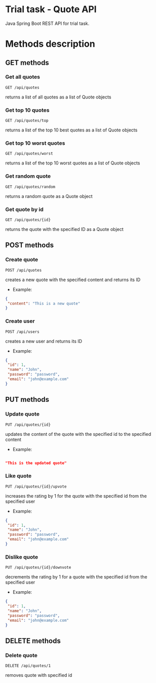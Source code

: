 # Trial task - Quote API
Java Spring Boot REST API for trial task.  

# Methods description
## GET methods
### Get all quotes
```
GET /api/quotes
```
returns a list of all quotes as a list of Quote objects
### Get top 10 quotes
```
GET /api/quotes/top
 ```
returns a list of the top 10 best quotes as a list of Quote objects
### Get top 10 worst quotes
```
GET /api/quotes/worst
```
returns a list of the top 10 worst quotes as a list of Quote objects
### Get random quote
```
GET /api/quotes/random
```
returns a random quote as a Quote object
### Get quote by id
```
GET /api/quotes/{id}
```
returns the quote with the specified ID as a Quote object

## POST methods
### Create quote
```
POST /api/quotes
```
creates a new quote with the specified content and returns its ID
 * Example:
 ```json
{
  "content": "This is a new quote"
}
```
### Create user
```
POST /api/users
```
creates a new user and returns its ID
 * Example:
 ```json
{
  "id": 1,
  "name": "John",
  "password": "password",
  "email": "john@example.com"
}
```

## PUT methods
### Update quote
```
PUT /api/quotes/{id}
```
updates the content of the quote with the specified id to the specified content
 * Example:
 ```json
 
"This is the updated quote"

```
### Like quote
```
PUT /api/quotes/{id}/upvote
```
increases the rating by 1 for the quote with the specified id from the specified user
 * Example:
 ```json
{
  "id": 1,
  "name": "John",
  "password": "password",
  "email": "john@example.com"
}
```
### Dislike quote
```
PUT /api/quotes/{id}/downvote
```
decrements the rating by 1 for a quote with the specified id from the specified user
 * Example:
 ```json
{
  "id": 1,
  "name": "John",
  "password": "password",
  "email": "john@example.com"
}
```

## DELETE methods
### Delete quote
```
DELETE /api/quotes/1
```
removes quote with specified id
